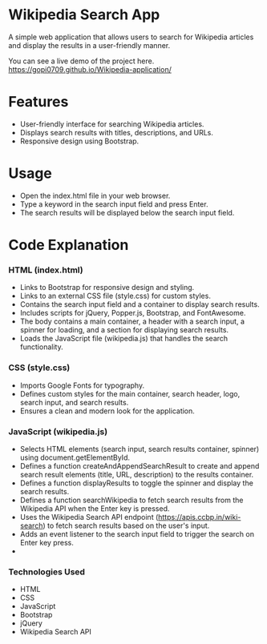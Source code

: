 
# Wikipedia Search App
A simple web application that allows users to search for Wikipedia articles and display the results in a user-friendly manner.

You can see a live demo of the project here. https://gopi0709.github.io/Wikipedia-application/

# Features
- User-friendly interface for searching Wikipedia articles.
- Displays search results with titles, descriptions, and URLs.
- Responsive design using Bootstrap.
  
# Usage
- Open the index.html file in your web browser.
- Type a keyword in the search input field and press Enter.
- The search results will be displayed below the search input field.
  
# Code Explanation
### HTML (index.html)
- Links to Bootstrap for responsive design and styling.
- Links to an external CSS file (style.css) for custom styles.
- Contains the search input field and a container to display search results.
- Includes scripts for jQuery, Popper.js, Bootstrap, and FontAwesome.
- The body contains a main container, a header with a search input, a spinner for loading, and a section for displaying search results.
- Loads the JavaScript file (wikipedia.js) that handles the search functionality.
  
### CSS (style.css)
- Imports Google Fonts for typography.
- Defines custom styles for the main container, search header, logo, search input, and search results.
- Ensures a clean and modern look for the application.
  
### JavaScript (wikipedia.js)
- Selects HTML elements (search input, search results container, spinner) using document.getElementById.
- Defines a function createAndAppendSearchResult to create and append search result elements (title, URL, description) to the results container.
- Defines a function displayResults to toggle the spinner and display the search results.
- Defines a function searchWikipedia to fetch search results from the Wikipedia API when the Enter key is pressed.
- Uses the Wikipedia Search API endpoint (https://apis.ccbp.in/wiki-search) to fetch search results based on the user's input.
- Adds an event listener to the search input field to trigger the search on Enter key press.
- 
### Technologies Used
- HTML
- CSS
- JavaScript
- Bootstrap
- jQuery
- Wikipedia Search API
